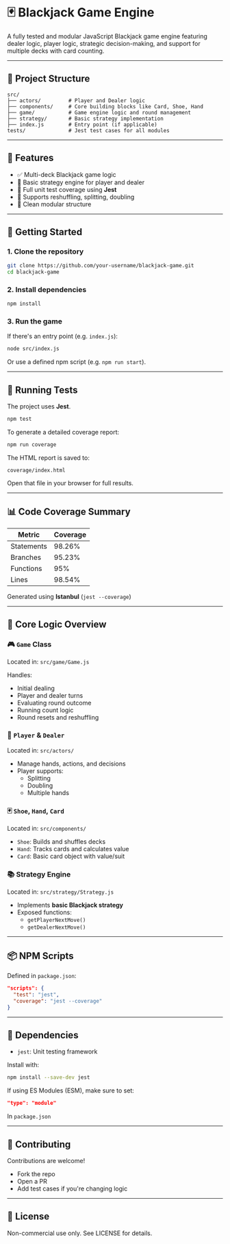 # 🃏 Blackjack Game Engine

A fully tested and modular JavaScript Blackjack game engine featuring dealer
logic, player logic, strategic decision-making, and support for multiple decks
with card counting.

---

## 📁 Project Structure

```
src/
├── actors/         # Player and Dealer logic
├── components/     # Core building blocks like Card, Shoe, Hand
├── game/           # Game engine logic and round management
├── strategy/       # Basic strategy implementation
├── index.js        # Entry point (if applicable)
tests/              # Jest test cases for all modules
```

---

## 🎯 Features

- ✅ Multi-deck Blackjack game logic
- 🧠 Basic strategy engine for player and dealer
- 🧪 Full unit test coverage using **Jest**
- 🔄 Supports reshuffling, splitting, doubling
- 👥 Clean modular structure

---

## 🚀 Getting Started

### 1. Clone the repository

```bash
git clone https://github.com/your-username/blackjack-game.git
cd blackjack-game
```

### 2. Install dependencies

```bash
npm install
```

### 3. Run the game

If there's an entry point (e.g. `index.js`):

```bash
node src/index.js
```

Or use a defined npm script (e.g. `npm run start`).

---

## 🧪 Running Tests

The project uses **Jest**.

```bash
npm test
```

To generate a detailed coverage report:

```bash
npm run coverage
```

The HTML report is saved to:

```
coverage/index.html
```

Open that file in your browser for full results.

---

## 📊 Code Coverage Summary

| Metric     | Coverage |
| ---------- | -------- |
| Statements | 98.26%   |
| Branches   | 95.23%   |
| Functions  | 95%      |
| Lines      | 98.54%   |

Generated using **Istanbul** (`jest --coverage`)

---

## 🧠 Core Logic Overview

### 🎮 `Game` Class

Located in: `src/game/Game.js`

Handles:

- Initial dealing
- Player and dealer turns
- Evaluating round outcome
- Running count logic
- Round resets and reshuffling

### 🧍 `Player` & `Dealer`

Located in: `src/actors/`

- Manage hands, actions, and decisions
- Player supports:
  - Splitting
  - Doubling
  - Multiple hands

### 🃏 `Shoe`, `Hand`, `Card`

Located in: `src/components/`

- `Shoe`: Builds and shuffles decks
- `Hand`: Tracks cards and calculates value
- `Card`: Basic card object with value/suit

### 📚 Strategy Engine

Located in: `src/strategy/Strategy.js`

- Implements **basic Blackjack strategy**
- Exposed functions:
  - `getPlayerNextMove()`
  - `getDealerNextMove()`

---

## 📦 NPM Scripts

Defined in `package.json`:

```json
"scripts": {
  "test": "jest",
  "coverage": "jest --coverage"
}
```

---

## 🔧 Dependencies

- `jest`: Unit testing framework

Install with:

```bash
npm install --save-dev jest
```

If using ES Modules (ESM), make sure to set:

```json
"type": "module"
```

In `package.json`

---

## 🙌 Contributing

Contributions are welcome!

- Fork the repo
- Open a PR
- Add test cases if you're changing logic

---

## 📄 License

Non-commercial use only. See LICENSE for details.
